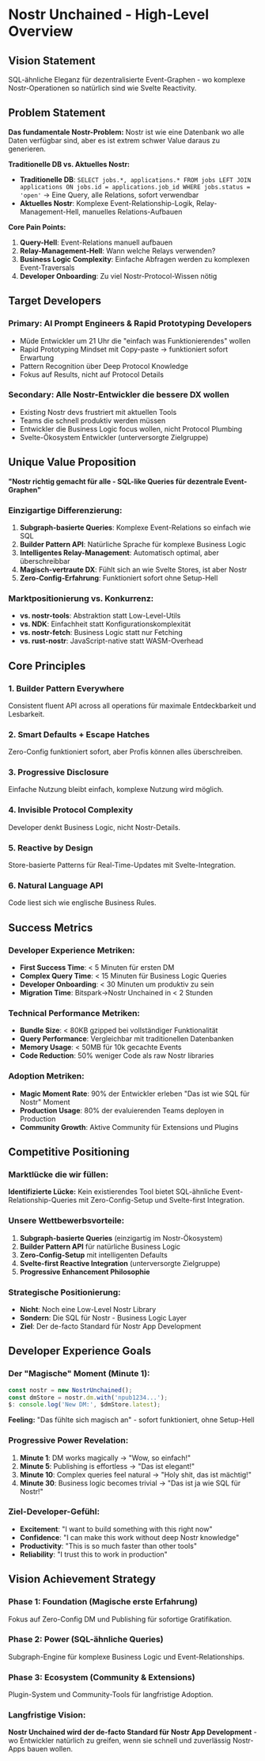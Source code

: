 # Nostr Unchained - High-Level Overview

## Vision Statement
SQL-ähnliche Eleganz für dezentralisierte Event-Graphen - wo komplexe Nostr-Operationen so natürlich sind wie Svelte Reactivity.

## Problem Statement
**Das fundamentale Nostr-Problem:** Nostr ist wie eine Datenbank wo alle Daten verfügbar sind, aber es ist extrem schwer Value daraus zu generieren.

**Traditionelle DB vs. Aktuelles Nostr:**
- **Traditionelle DB**: `SELECT jobs.*, applications.* FROM jobs LEFT JOIN applications ON jobs.id = applications.job_id WHERE jobs.status = 'open'` → Eine Query, alle Relations, sofort verwendbar
- **Aktuelles Nostr**: Komplexe Event-Relationship-Logik, Relay-Management-Hell, manuelles Relations-Aufbauen

**Core Pain Points:**
1. **Query-Hell**: Event-Relations manuell aufbauen
2. **Relay-Management-Hell**: Wann welche Relays verwenden?
3. **Business Logic Complexity**: Einfache Abfragen werden zu komplexen Event-Traversals
4. **Developer Onboarding**: Zu viel Nostr-Protocol-Wissen nötig

## Target Developers

### Primary: AI Prompt Engineers & Rapid Prototyping Developers
- Müde Entwickler um 21 Uhr die "einfach was Funktionierendes" wollen
- Rapid Prototyping Mindset mit Copy-paste → funktioniert sofort Erwartung
- Pattern Recognition über Deep Protocol Knowledge
- Fokus auf Results, nicht auf Protocol Details

### Secondary: Alle Nostr-Entwickler die bessere DX wollen
- Existing Nostr devs frustriert mit aktuellen Tools
- Teams die schnell produktiv werden müssen
- Entwickler die Business Logic focus wollen, nicht Protocol Plumbing
- Svelte-Ökosystem Entwickler (unterversorgte Zielgruppe)

## Unique Value Proposition
**"Nostr richtig gemacht für alle - SQL-like Queries für dezentrale Event-Graphen"**

### Einzigartige Differenzierung:
1. **Subgraph-basierte Queries**: Komplexe Event-Relations so einfach wie SQL
2. **Builder Pattern API**: Natürliche Sprache für komplexe Business Logic  
3. **Intelligentes Relay-Management**: Automatisch optimal, aber überschreibbar
4. **Magisch-vertraute DX**: Fühlt sich an wie Svelte Stores, ist aber Nostr
5. **Zero-Config-Erfahrung**: Funktioniert sofort ohne Setup-Hell

### Marktpositionierung vs. Konkurrenz:
- **vs. nostr-tools**: Abstraktion statt Low-Level-Utils
- **vs. NDK**: Einfachheit statt Konfigurationskomplexität  
- **vs. nostr-fetch**: Business Logic statt nur Fetching
- **vs. rust-nostr**: JavaScript-native statt WASM-Overhead

## Core Principles

### 1. Builder Pattern Everywhere
Consistent fluent API across all operations für maximale Entdeckbarkeit und Lesbarkeit.

### 2. Smart Defaults + Escape Hatches
Zero-Config funktioniert sofort, aber Profis können alles überschreiben.

### 3. Progressive Disclosure
Einfache Nutzung bleibt einfach, komplexe Nutzung wird möglich.

### 4. Invisible Protocol Complexity
Developer denkt Business Logic, nicht Nostr-Details.

### 5. Reactive by Design
Store-basierte Patterns für Real-Time-Updates mit Svelte-Integration.

### 6. Natural Language API
Code liest sich wie englische Business Rules.

## Success Metrics

### Developer Experience Metriken:
- **First Success Time**: < 5 Minuten für ersten DM
- **Complex Query Time**: < 15 Minuten für Business Logic Queries
- **Developer Onboarding**: < 30 Minuten um produktiv zu sein
- **Migration Time**: Bitspark→Nostr Unchained in < 2 Stunden

### Technical Performance Metriken:
- **Bundle Size**: < 80KB gzipped bei vollständiger Funktionalität
- **Query Performance**: Vergleichbar mit traditionellen Datenbanken
- **Memory Usage**: < 50MB für 10k gecachte Events
- **Code Reduction**: 50% weniger Code als raw Nostr libraries

### Adoption Metriken:
- **Magic Moment Rate**: 90% der Entwickler erleben "Das ist wie SQL für Nostr" Moment
- **Production Usage**: 80% der evaluierenden Teams deployen in Production
- **Community Growth**: Aktive Community für Extensions und Plugins

## Competitive Positioning

### Marktlücke die wir füllen:
**Identifizierte Lücke:** Kein existierendes Tool bietet SQL-ähnliche Event-Relationship-Queries mit Zero-Config-Setup und Svelte-first Integration.

### Unsere Wettbewerbsvorteile:
1. **Subgraph-basierte Queries** (einzigartig im Nostr-Ökosystem)
2. **Builder Pattern API** für natürliche Business Logic
3. **Zero-Config-Setup** mit intelligenten Defaults
4. **Svelte-first Reactive Integration** (unterversorgte Zielgruppe)
5. **Progressive Enhancement Philosophie**

### Strategische Positionierung:
- **Nicht**: Noch eine Low-Level Nostr Library
- **Sondern**: Die SQL für Nostr - Business Logic Layer
- **Ziel**: Der de-facto Standard für Nostr App Development

## Developer Experience Goals

### Der "Magische" Moment (Minute 1):
```typescript
const nostr = new NostrUnchained();
const dmStore = nostr.dm.with('npub1234...');
$: console.log('New DM:', $dmStore.latest);
```
**Feeling:** "Das fühlte sich magisch an" - sofort funktioniert, ohne Setup-Hell

### Progressive Power Revelation:
1. **Minute 1**: DM works magically → "Wow, so einfach!"
2. **Minute 5**: Publishing is effortless → "Das ist elegant!"  
3. **Minute 10**: Complex queries feel natural → "Holy shit, das ist mächtig!"
4. **Minute 30**: Business logic becomes trivial → "Das ist ja wie SQL für Nostr!"

### Ziel-Developer-Gefühl:
- **Excitement**: "I want to build something with this right now"
- **Confidence**: "I can make this work without deep Nostr knowledge"  
- **Productivity**: "This is so much faster than other tools"
- **Reliability**: "I trust this to work in production"

## Vision Achievement Strategy

### Phase 1: Foundation (Magische erste Erfahrung)
Fokus auf Zero-Config DM und Publishing für sofortige Gratifikation.

### Phase 2: Power (SQL-ähnliche Queries)
Subgraph-Engine für komplexe Business Logic und Event-Relationships.

### Phase 3: Ecosystem (Community & Extensions)
Plugin-System und Community-Tools für langfristige Adoption.

### Langfristige Vision:
**Nostr Unchained wird der de-facto Standard für Nostr App Development** - wo Entwickler natürlich zu greifen, wenn sie schnell und zuverlässig Nostr-Apps bauen wollen. 